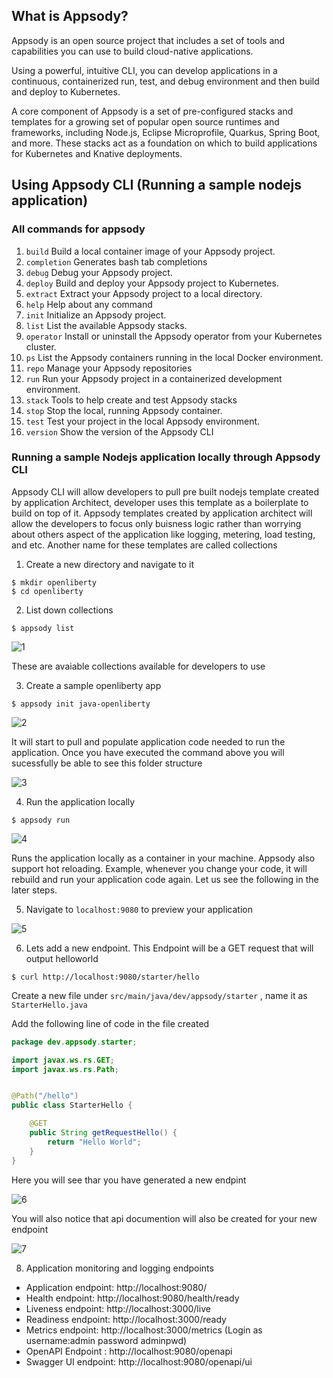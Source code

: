 ## What is Appsody?

Appsody is an open source project that includes a set of tools and capabilities you can use to build cloud-native applications.

Using a powerful, intuitive CLI, you can develop applications in a continuous, containerized run, test, and debug environment and then build and deploy to Kubernetes.

A core component of Appsody is a set of pre-configured stacks and templates for a growing set of popular open source runtimes and frameworks, including Node.js, Eclipse Microprofile, Quarkus, Spring Boot, and more. These stacks act as a foundation on which to build applications for Kubernetes and Knative deployments.

## Using Appsody CLI (Running a sample nodejs application)

### All commands for appsody 

1. ```build```       Build a local container image of your Appsody project.
2. ```completion```  Generates bash tab completions
3. ```debug```       Debug your Appsody project.
4. ```deploy```      Build and deploy your Appsody project to Kubernetes.
5. ```extract```     Extract your Appsody project to a local directory.
6. ```help```        Help about any command
7. ```init```        Initialize an Appsody project.
8. ```list```        List the available Appsody stacks.
9. ```operator```    Install or uninstall the Appsody operator from your Kubernetes cluster.
10. ```ps```          List the Appsody containers running in the local Docker environment.
11. ```repo```        Manage your Appsody repositories
12. ```run```        Run your Appsody project in a containerized development environment.
13. ```stack```       Tools to help create and test Appsody stacks
14. ```stop```        Stop the local, running Appsody container.
15. ```test```        Test your project in the local Appsody environment.
16. ```version```     Show the version of the Appsody CLI

### Running a sample Nodejs application locally through Appsody CLI

Appsody CLI will allow developers to pull pre built nodejs template created by application Architect, developer uses this template as a boilerplate to build on top of it. Appsody templates created by application architect will allow the developers to focus only buisness logic rather than worrying about others aspect of the application like logging, metering, load testing, and etc. Another name for these templates are called collections

1. Create a new directory and navigate to it
```
$ mkdir openliberty
$ cd openliberty
```

2. List down collections
```
$ appsody list
```

![1](images/1.png)

These are avaiable collections available for developers to use

3. Create a sample openliberty app

```
$ appsody init java-openliberty
```
![2](images/2.png)

It will start to pull and populate application code needed to run the application. Once you have executed the command above you will sucessfully be able to see this folder structure 

![3](images/3.png)



4. Run the application locally

```
$ appsody run 
```

![4](images/4.png)

Runs the application locally as a container in your machine. Appsody also support hot reloading. Example, whenever you change your code, it will rebuild and run your application code again. Let us see the following in the later steps.

5. Navigate to ``` localhost:9080 ``` to preview your application 

![5](images/5.png)

6. Lets add a new endpoint. This Endpoint will be a GET request that will output helloworld
```
$ curl http://localhost:9080/starter/hello
```
Create a new file under ``` src/main/java/dev/appsody/starter ``` , name it as ``` StarterHello.java ```

Add the following line of code in the file created

```Java
package dev.appsody.starter;

import javax.ws.rs.GET;
import javax.ws.rs.Path;


@Path("/hello")
public class StarterHello {

    @GET
    public String getRequestHello() {
        return "Hello World";
    }
}
```

Here you will see thar you have generated a new endpint 

![6](images/6.png)

You will also notice that api documention will also be created for your new endpoint

![7](images/7.png)

8. Application monitoring and logging endpoints
- Application endpoint: http://localhost:9080/
- Health endpoint: http://localhost:9080/health/ready
- Liveness endpoint: http://localhost:3000/live
- Readiness endpoint: http://localhost:3000/ready
- Metrics endpoint: http://localhost:3000/metrics (Login as username:admin  password adminpwd)
- OpenAPI Endpoint : http://localhost:9080/openapi 
- Swagger UI endpoint: http://localhost:9080/openapi/ui

